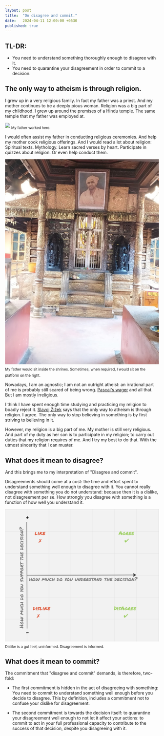 ```yaml
---
layout: post
title:  "On disagree and commit."
date:   2024-04-11 12:00:00 +0530
published: true
---
```


## TL-DR:
* You need to understand something thoroughly enough to disagree with it.
* You need to quarantine your disagreement in order to commit to a decision.

## The only way to atheism is through religion.
I grew up in a very religious family. In fact my father was a priest. And my mother continues to be a deeply pious woman. Religion was a big part of my childhood. I grew up around the premises of a Hindu temple. The same temple that my father was employed at.

![](/assets/2024-04-11/lvtemple.jpeg)
<sub>My father worked here.</sub>


I would often assist my father in conducting religious ceremonies. And help my mother cook religious offerings. And I would read a lot about religion: Spiritual texts. Mythology. Learn sacred verses by heart. Participate in quizzes about religion. Or even help conduct them.

![](/assets/2024-04-11/lvtemple2.jpeg)
<sub>My father would sit inside the shrines. Sometimes, when required, I would sit on the platform on the right.</sub>

Nowadays, I am an agnostic; I am not an outright atheist: an irrational part of me is probably still scared of being wrong. [Pascal's wager](https://en.wikipedia.org/wiki/Pascal%27s_wager) and all that. But I am mostly irreligious.


I think I have spent enough time studying and practicing my religion to boadly reject it. [Slavoj Žižek](https://en.wikipedia.org/wiki/Slavoj_%C5%BDi%C5%BEek) says that the only way to atheism is through religion. I agree. The only way to stop believing in something is by first striving to believing in it. 

However, my religion is a big part of me. My mother is still very religious. And part of my duty as her son is to participate in my religion; to carry out duties that my religion requires of me. And I try my best to do that. With the utmost sincerity that I can muster.


## What does it mean to disagree?
And this brings me to my interpretation of "Disagree and commit". 

Disagreements should come at a cost: the time and effort spent to understand something well enough to disagree with it. You cannot really disagree with something you do not understand: because then it is a dislike, not disagreement per se. How strongly you disagree with something is a function of how well you understand it.

![](/assets/2024-04-11/dislike-vs-disagree.png)
<sub>Dislike is a gut feel, uninformed. Disagreement is informed.</sub>


## What does it mean to commit?
The commitment that "disagree and commit" demands, is therefore, two-fold: 

* The first commitment is hidden in the act of disagreeing with something: You need to commit to understand something well enough before you decide to disagree. This by definition, includes a commitment not to confuse your dislike for disagreement.

* The second commitment is towards the decision itself: to quarantine your disagreement well enough to not let it affect your actions: to commit to act in your full professional capacity to contribute to the success of that decision, despite you disagreeing with it.



